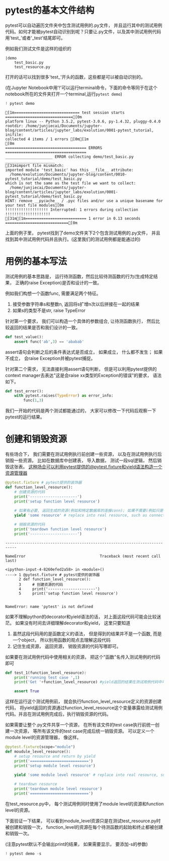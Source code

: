 
# pytest的基本文件结构


pytest可以自动遍历文件夹中包含测试用例的.py文件， 并且运行其中的测试用例代码。如何才能被pytest自动识别到呢？只要让.py文件，以及其中测试用例代码用'test_'或者'_test'结尾即可。

例如我们测试文件是这样的组织的

```
|demo
    test_basic.py
    test_resource.py    
```
打开的话可以找到很多'test_'开头的函数，这些都是可以被自动识别的。


(在Jupyter Notebook中用'!'可以运行terminal命令，下面的命令等同于在这个notebook所在的文件夹打开一个terminal,运行```pytest demo```)


```python
! pytest demo
```

    [1m============================= test session starts ==============================[0m
    platform linux -- Python 3.5.2, pytest-3.0.6, py-1.4.32, pluggy-0.4.0
    rootdir: /home/junjiecai/Documents/jupyter-blog/content/articles/jupyter_labs/exolution/0001-pytest_tutorial, inifile: 
    collected 4 items / 1 errors [0m[1m
    [0m
    ==================================== ERRORS ====================================
    _____________________ ERROR collecting demo/test_basic.py ______________________
    [31mimport file mismatch:
    imported module 'test_basic' has this __file__ attribute:
      /home/exolution/Documents/jupyter-blog/content/0010-pytest_tutorial/demo/test_basic.py
    which is not the same as the test file we want to collect:
      /home/junjiecai/Documents/jupyter-blog/content/articles/jupyter_labs/exolution/0001-pytest_tutorial/demo/test_basic.py
    HINT: remove __pycache__ / .pyc files and/or use a unique basename for your test file modules[0m
    !!!!!!!!!!!!!!!!!!! Interrupted: 1 errors during collection !!!!!!!!!!!!!!!!!!!!
    [31m[1m=========================== 1 error in 0.13 seconds ============================[0m


上面的例子里， pytest找到了demo文件夹下2个包含测试用例的.py文件， 并且找到其中测试用例代码并且执行。(这里我们的测试用例都是能通过的)

# 用例的基本写法

测试用例的基本思路是， 运行待测函数，然后比较待测函数的行为(生成特定结果， 正确的raise Exception)是否和设计的一致。

例如我们构想一个函数func, 需要满足两个特征。

1. 接受参数字符串s和整数n, 返回将s扩增n次以后拼接在一起的结果
2. 如果s的类型不是str, raise TypeError

针对第一个要求， 我们可以构造一个具体的参数组合, 让待测函数执行， 然后比较返回的结果是否和我们设计的一致。


```python
def test_value():
    assert func('ab',3) == 'ababab'
```

assert语句会判断之后的条件表达式是否成立， 如果成立， 什么都不发生； 如果不成立， 会raise Exception并被pytest捕捉。

针对第二个需求， 无法直接利用assert语句判断， 但是可以利用pytest提供的context manager去表达"这是会raise xx类型的Exception的错误"的要求， 语法如下。


```python
def test_error():
    with pytest.raises(TypeError) as error_info:
        func(1,3)
```

我们一开始的代码是两个测试都能通过的， 大家可以修改一下代码后观察一下pytest的运行结果。

# 创建和销毁资源

有些场合下， 我们需要在测试用例执行前创建一些资源， 以及在测试用例执行后销毁一些资源。 比如在数据库中创建表， 导入数据， 测试一段sql逻辑， 然后销毁这张表。 这种场合可以利用pytest提供的@pytest.fixture和yield语法构造一个资源管理器


```python
@pytest.fixture # pytest提供的装饰器
def function_level_resource():
    # 创建资源的代码
    print('---------------------')
    print('setup function level resource')
    
    # 如果有必要, 返回生成的资源(例如和特定数据库的连接conn); 如果不需要(例如只是在数据库中建张表), 写一个空的yield语句即可
    yield 'some resource' # replace into real resource, such as connection

    # 销毁资源的代码
    print('teardown function level resource')
    print('---------------------')
```


    ---------------------------------------------------------------------------

    NameError                                 Traceback (most recent call last)

    <ipython-input-4-8260efed2a58> in <module>()
    ----> 1 @pytest.fixture # pytest提供的装饰器
          2 def function_level_resource():
          3     # 创建资源的代码
          4     print('---------------------')
          5     print('setup function level resource')


    NameError: name 'pytest' is not defined


如果不理解python的decorator和yield语法的话， 对上面这段代码可能会比较迷茫。 如果没有时间去详细理解decorator和yield， 这里只要知道
1. 虽然这段代码用的是函数定义的语法， 但是得到的结果并不是一个函数, 而是一个object， 所以别用函数的观点去理解这段代码
2. 记住生成资源， 返回资源， 销毁资源的代码写哪即可。

如果要在测试用例代码中使用相关的资源， 把这个"函数"名传入测试用例的代码即可


```python
def test_1(function_level_resource):
    print('running test case ',1)
    print('Get '+function_level_resource) #yield返回的结果在测试用例代码中可以用函数的名字访问

    assert True
```

这样在运行这个测试用例前， 就会执行function_level_resource定义的资源创建代码， 将yield返回的资源通过function_level_resource这个变量暴露给测试用例代码。并且在测试用例完成后，执行销毁资源的代码。

如果需要让整个.py文件共享一个资源， 在所有该文件的test case执行前统一创建一次资源， 等所有该文件的test case完成后统一销毁资源。 可以定义一个module level的资源管理器， 像这样。


```python
@pytest.fixture(scope="module")
def moudule_level_resource():
    # setup resource and return by yield
    print('==========================')
    print('setup module level resource')
    
    yield 'some module level resource' # replace into real resource, such as connection

    # teardown resource
    print('teardown module level resource')
    print('==========================')
```

在test_resource.py中， 每个测试用例同时使用了module level的资源和function level的资源。


下面验证一下结果， 可以看到module_level资源只是在测试test_resource.py时被创建和销毁一次， function_level的资源在每个待测函数的起始和终止都被创建和销毁一次。

(注意pytest默认不会输出print的结果， 如果需要显示， 要添加-s的参数)


```python
! pytest demo -s
```
